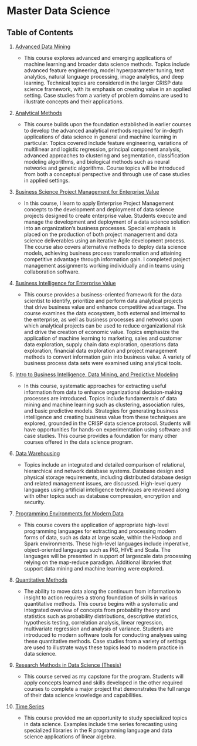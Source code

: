 # Master Data Science


## Table of Contents

1. [Advanced Data Mining](https://github.com/sfiene/Master-Data-Science/tree/main/Advanced%20Data%20Mining)
    - This course explores advanced and emerging applications of machine learning and broader data science methods. Topics include advanced feature engineering, model hyperparameter tuning, text analytics, natural language processing, image analytics, and deep learning. Technical topics are considered in the larger CRISP data science framework, with its emphasis on creating value in an applied setting. Case studies from a variety of problem domains are used to illustrate concepts and their applications.

2. [Analytical Methods](https://github.com/sfiene/Master-Data-Science/tree/main/Analytical%20Methods)
    - This course builds upon the foundation established in earlier courses to develop the advanced analytical methods required for in-depth applications of data science in general and machine learning in particular. Topics covered include feature engineering, variations of multilinear and logistic regression, principal component analysis, advanced approaches to clustering and segmentation, classification modeling algorithms, and biological methods such as neural networks and genetic algorithms. Course topics will be introduced from both a conceptual perspective and through use of case studies in applied settings.

3. [Business Science Project Management for Enterprise Value](https://github.com/sfiene/Master-Data-Science/tree/main/Business%20Intelligence%202)
    - In this course, I learn to apply Enterprise Project Management concepts to the development and deployment of data science projects designed to create enterprise value. Students execute and manage the development and deployment of a data science solution into an organization’s business processes. Special emphasis is placed on the production of both project management and data science deliverables using an iterative Agile development process. The course also covers alternative methods to deploy data science models, achieving business process transformation and attaining competitive advantage through information gain. I completed project management assignments working individually and in teams using collaboration software.

4. [Business Intelligence for Enterprise Value](https://github.com/sfiene/Master-Data-Science/tree/main/Business%20Intelligence)
    - This course provides a business-oriented framework for the data scientist to identify, prioritize and perform data analytical projects that drive business value and enhance competitive advantage. The course examines the data ecosystem, both external and internal to the enterprise, as well as business processes and networks upon which analytical projects can be used to reduce organizational risk and drive the creation of economic value. Topics emphasize the application of machine learning to marketing, sales and customer data exploration, supply chain data exploration, operations data exploration, financial data exploration and project management methods to convert information gain into business value. A variety of business process data sets were examined using analytical tools.

5. [Intro to Business Intelligence, Data Mining, and Predictive Modeling](https://github.com/sfiene/Master-Data-Science/tree/main/Data%20Mining)
    - In this course, systematic approaches for extracting useful information from data to enhance organizational decision-making processes are introduced. Topics include fundamentals of data mining and machine learning such as clustering, association rules, and basic predictive models. Strategies for generating business intelligence and creating business value from these techniques are explored, grounded in the CRISP data science protocol. Students will have opportunities for hands-on experimentation using software and case studies. This course provides a foundation for many other courses offered in the data science program.

6. [Data Warehousing](https://github.com/sfiene/Master-Data-Science/tree/main/Data%20Warehousing)
    - Topics include an integrated and detailed comparison of relational, hierarchical and network database systems. Database design and physical storage requirements, including distributed database design and related management issues, are discussed. High-level query languages using artificial intelligence techniques are reviewed along with other topics such as database compression, encryption and security.

7. [Programming Environments for Modern Data](https://github.com/sfiene/Master-Data-Science/tree/main/Programming%20Environments)
    - This course covers the application of appropriate high-level programming languages for extracting and processing modern forms of data, such as data at large scale, within the Hadoop and Spark environments. These high-level languages include imperative, object-oriented languages such as PIG, HIVE and Scala. The languages will be presented in support of largescale data processing relying on the map-reduce paradigm. Additional libraries that support data mining and machine learning were explored.

8. [Quantitative Methods](https://github.com/sfiene/Master-Data-Science/tree/main/Quantitative%20Methods)
    - The ability to move data along the continuum from information to insight to action requires a strong foundation of skills in various quantitative methods. This course begins with a systematic and integrated overview of concepts from probability theory and statistics such as probability distributions, descriptive statistics, hypothesis testing, correlation analysis, linear regression, multivariate regression and analysis of variance. Students are introduced to modern software tools for conducting analyses using these quantitative methods. Case studies from a variety of settings are used to illustrate ways these topics lead to modern practice in data science.

9. [Research Methods in Data Science (Thesis)](https://github.com/sfiene/Master-Data-Science/tree/main/Research%20Methods%20in%20DS%20(Thesis))
    - This course served as my capstone for the program. Students will apply concepts learned and skills developed in the other required courses to complete a major project that demonstrates the full range of their data science knowledge and capabilities.

10. [Time Series](https://github.com/sfiene/Master-Data-Science/tree/main/Time%20Series)
    - This course provided me an opportunity to study specialized topics in data science. Examples include time series forecasting using specialized libraries in the R programming language and data science applications of linear algebra.
